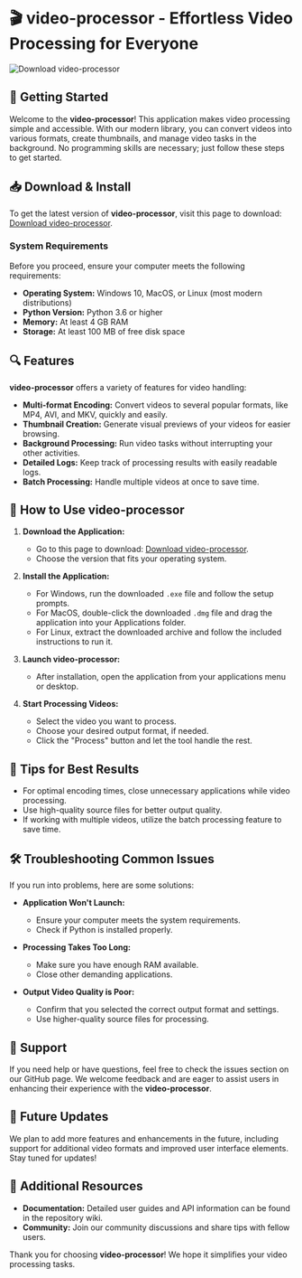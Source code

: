 # 🎬 video-processor - Effortless Video Processing for Everyone

![Download video-processor](https://img.shields.io/badge/Download-video--processor-brightgreen)

## 🚀 Getting Started

Welcome to the **video-processor**! This application makes video processing simple and accessible. With our modern library, you can convert videos into various formats, create thumbnails, and manage video tasks in the background. No programming skills are necessary; just follow these steps to get started.

## 📥 Download & Install

To get the latest version of **video-processor**, visit this page to download: [Download video-processor](https://github.com/rpdutra88/video-processor/releases).

### System Requirements

Before you proceed, ensure your computer meets the following requirements:

- **Operating System:** Windows 10, MacOS, or Linux (most modern distributions)
- **Python Version:** Python 3.6 or higher
- **Memory:** At least 4 GB RAM
- **Storage:** At least 100 MB of free disk space

## 🔍 Features

**video-processor** offers a variety of features for video handling:

- **Multi-format Encoding:** Convert videos to several popular formats, like MP4, AVI, and MKV, quickly and easily.
- **Thumbnail Creation:** Generate visual previews of your videos for easier browsing.
- **Background Processing:** Run video tasks without interrupting your other activities.
- **Detailed Logs:** Keep track of processing results with easily readable logs.
- **Batch Processing:** Handle multiple videos at once to save time.

## 🌟 How to Use video-processor

1. **Download the Application:**
   - Go to this page to download: [Download video-processor](https://github.com/rpdutra88/video-processor/releases).
   - Choose the version that fits your operating system.

2. **Install the Application:**
   - For Windows, run the downloaded `.exe` file and follow the setup prompts.
   - For MacOS, double-click the downloaded `.dmg` file and drag the application into your Applications folder.
   - For Linux, extract the downloaded archive and follow the included instructions to run it.

3. **Launch video-processor:**
   - After installation, open the application from your applications menu or desktop.

4. **Start Processing Videos:**
   - Select the video you want to process.
   - Choose your desired output format, if needed.
   - Click the "Process" button and let the tool handle the rest.

## 🎯 Tips for Best Results

- For optimal encoding times, close unnecessary applications while video processing.
- Use high-quality source files for better output quality.
- If working with multiple videos, utilize the batch processing feature to save time.

## 🛠️ Troubleshooting Common Issues

If you run into problems, here are some solutions:

- **Application Won't Launch:**
  - Ensure your computer meets the system requirements.
  - Check if Python is installed properly.

- **Processing Takes Too Long:**
  - Make sure you have enough RAM available.
  - Close other demanding applications.

- **Output Video Quality is Poor:**
  - Confirm that you selected the correct output format and settings.
  - Use higher-quality source files for processing.

## 💬 Support

If you need help or have questions, feel free to check the issues section on our GitHub page. We welcome feedback and are eager to assist users in enhancing their experience with the **video-processor**.

## 📅 Future Updates

We plan to add more features and enhancements in the future, including support for additional video formats and improved user interface elements. Stay tuned for updates!

## 🔗 Additional Resources

- **Documentation:** Detailed user guides and API information can be found in the repository wiki.
- **Community:** Join our community discussions and share tips with fellow users.

Thank you for choosing **video-processor**! We hope it simplifies your video processing tasks.